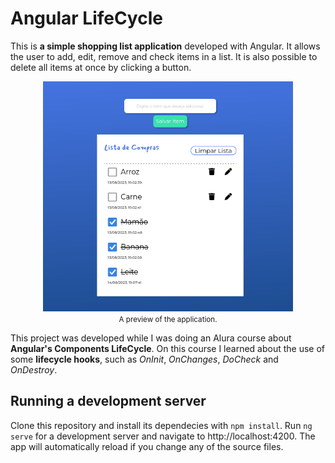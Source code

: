 # Angular LifeCycle

This is **a simple shopping list application** developed with Angular. 
It allows the user to add, edit, remove and check items in a list.
It is also possible to delete all items at once by clicking a button.

<div align="center">
  <img src="docs/img/screenshot.png" width="400" />
  <div>
    <small>
      A preview of the application.
    </small>
  </div>
</div>

This project was developed while I was doing an Alura course about **Angular's Components LifeCycle**. On this course I learned about the use of some **lifecycle hooks**, such as *OnInit*, *OnChanges*, *DoCheck* and *OnDestroy*.

## Running a development server

Clone this repository and install its dependecies with `npm install`. Run `ng serve` for a development server and navigate to http://localhost:4200. The app will automatically reload if you change any of the source files.

